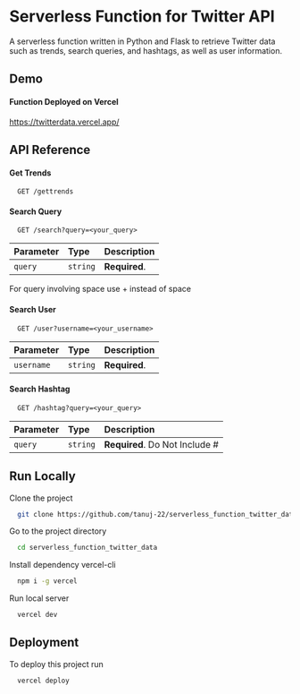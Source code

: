 
# Serverless Function for Twitter API 

 A serverless function written in Python and Flask to retrieve Twitter data such as trends, search queries, and hashtags, as well as user information.

## Demo
#### Function Deployed on Vercel
https://twitterdata.vercel.app/


## API Reference

#### Get Trends

```https
  GET /gettrends
```

#### Search Query

```https
  GET /search?query=<your_query>
```

| Parameter | Type     | Description                       |
| :-------- | :------- | :-------------------------------- |
| `query`      | `string` | **Required**.  |

 For query involving space use + instead of space


#### Search User

```https
  GET /user?username=<your_username>
```

| Parameter | Type     | Description                       |
| :-------- | :------- | :-------------------------------- |
| `username`      | `string` | **Required**.  |


#### Search Hashtag

```https
  GET /hashtag?query=<your_query>
```

| Parameter | Type     | Description                       |
| :-------- | :------- | :-------------------------------- |
| `query`      | `string` | **Required**. Do Not Include # |


## Run Locally

Clone the project

```bash
  git clone https://github.com/tanuj-22/serverless_function_twitter_data.git
```

Go to the project directory

```bash
  cd serverless_function_twitter_data
```

Install dependency vercel-cli

```bash
  npm i -g vercel
```
Run local server

```bash
  vercel dev
```
## Deployment

To deploy this project run

```bash
  vercel deploy
```

